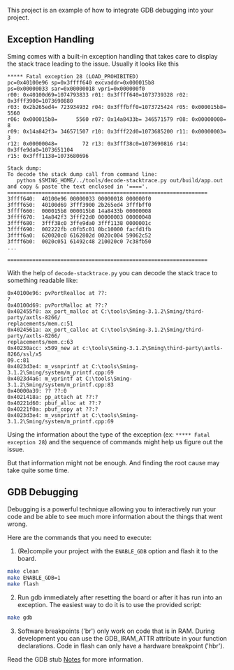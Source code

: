 This project is an example of how to integrate GDB debugging into your project.

Exception Handling
------------------
Sming comes with a built-in exception handling that takes care to display the stack trace 
leading to the issue. Usually it looks like this

```
***** Fatal exception 28 (LOAD_PROHIBITED)
pc=0x40100e96 sp=0x3ffff640 excvaddr=0x000015b8
ps=0x00000033 sar=0x00000018 vpri=0x000000f0
r00: 0x40100d69=1074793833 r01: 0x3ffff640=1073739328 r02: 0x3fff3900=1073690880 
r03: 0x2b265ed4= 723934932 r04: 0x3fffbff0=1073725424 r05: 0x000015b8=      5560 
r06: 0x000015b8=      5560 r07: 0x14a8433b= 346571579 r08: 0x00000008=         8 
r09: 0x14a842f3= 346571507 r10: 0x3fff22d0=1073685200 r11: 0x00000003=         3 
r12: 0x00000048=        72 r13: 0x3fff38c0=1073690816 r14: 0x3ffe9da0=1073651104 
r15: 0x3fff1138=1073680696 

Stack dump:
To decode the stack dump call from command line:
   python $SMING_HOME/../tools/decode-stacktrace.py out/build/app.out
and copy & paste the text enclosed in '===='.
================================================================
3ffff640:  40100e96 00000033 00000018 000000f0  
3ffff650:  40100d69 3fff3900 2b265ed4 3fffbff0  
3ffff660:  000015b8 000015b8 14a8433b 00000008  
3ffff670:  14a842f3 3fff22d0 00000003 00000048  
3ffff680:  3fff38c0 3ffe9da0 3fff1138 0000001c  
3ffff690:  002222fb c0fb5c01 0bc10000 facfd1fb  
3ffff6a0:  620020c0 6162802d 0020c004 59062c52  
3ffff6b0:  0020c051 61492c48 210020c0 7c38fb50 
...  

================================================================
```

With the help of `decode-stacktrace.py` you can decode the stack trace to something readable like:

```
0x40100e96: pvPortRealloc at ??:                                                                                                                                                 ?
0x40100d69: pvPortMalloc at ??:?
0x402455f0: ax_port_malloc at C:\tools\Sming-3.1.2\Sming/third-party/axtls-8266/                                                                                                                                                 replacements/mem.c:51
0x4024561a: ax_port_calloc at C:\tools\Sming-3.1.2\Sming/third-party/axtls-8266/                                                                                                                                                 replacements/mem.c:63
0x40230acc: x509_new at c:\tools\Sming-3.1.2\Sming\third-party\axtls-8266/ssl/x5                                                                                                                                                 09.c:81
0x4023d3e4: m_vsnprintf at C:\tools\Sming-3.1.2\Sming/system/m_printf.cpp:69
0x4023d4a6: m_vprintf at C:\tools\Sming-3.1.2\Sming/system/m_printf.cpp:83
0x40000a39: ?? ??:0
0x4021418a: pp_attach at ??:?
0x40221d60: pbuf_alloc at ??:?
0x40221f0a: pbuf_copy at ??:?
0x4023d3e4: m_vsnprintf at C:\tools\Sming-3.1.2\Sming/system/m_printf.cpp:69
```

Using the information about the type of the exception (ex: `***** Fatal exception 28`)
and the sequence of commands might help us figure out the issue.

But that information might not be enough. And finding the root cause may take quite some time.

GDB Debugging
-------------
Debugging is a powerful technique allowing you to interactively run your code and be able to see much more information about the things that went wrong.

Here are the commands that you need to execute:

1. (Re)compile your project with the `ENABLE_GDB` option and flash it to the board.

```bash
make clean
make ENABLE_GDB=1
make flash
```

2. Run gdb immediately after resetting the board or after it has run into an exception. 
The easiest way to do it is to use the provided script:

```bash
make gdb
```

3. Software breakpoints ('br') only work on code that is in RAM. During development you can use the GDB_IRAM_ATTR attribute in your function declarations. 
Code in flash can only have a hardware breakpoint ('hbr').

Read the GDB stub [Notes](https://github.com/SmingHub/Sming/tree/develop/Sming/gdb/readme.md) for more information.
